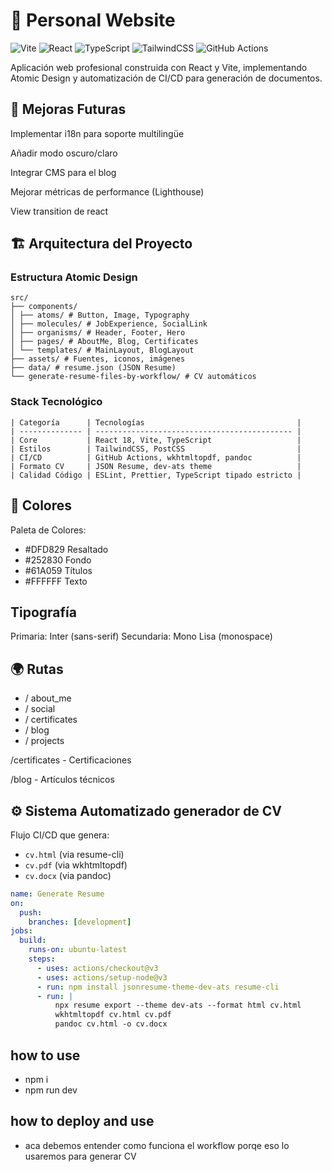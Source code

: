 <!-- # React + TypeScript + Vite

This template provides a minimal setup to get React working in Vite with HMR and some ESLint rules.

Currently, two official plugins are available:

- [@vitejs/plugin-react](https://github.com/vitejs/vite-plugin-react/blob/main/packages/plugin-react/README.md) uses [Babel](https://babeljs.io/) for Fast Refresh
- [@vitejs/plugin-react-swc](https://github.com/vitejs/vite-plugin-react-swc) uses [SWC](https://swc.rs/) for Fast Refresh

## Expanding the ESLint configuration

If you are developing a production application, we recommend updating the configuration to enable type-aware lint rules:

```js
export default tseslint.config({
  extends: [
    // Remove ...tseslint.configs.recommended and replace with this
    ...tseslint.configs.recommendedTypeChecked,
    // Alternatively, use this for stricter rules
    ...tseslint.configs.strictTypeChecked,
    // Optionally, add this for stylistic rules
    ...tseslint.configs.stylisticTypeChecked,
  ],
  languageOptions: {
    // other options...
    parserOptions: {
      project: ['./tsconfig.node.json', './tsconfig.app.json'],
      tsconfigRootDir: import.meta.dirname,
    },
  },
})
```

You can also install [eslint-plugin-react-x](https://github.com/Rel1cx/eslint-react/tree/main/packages/plugins/eslint-plugin-react-x) and [eslint-plugin-react-dom](https://github.com/Rel1cx/eslint-react/tree/main/packages/plugins/eslint-plugin-react-dom) for React-specific lint rules:

```js
// eslint.config.js
import reactX from 'eslint-plugin-react-x'
import reactDom from 'eslint-plugin-react-dom'

export default tseslint.config({
  plugins: {
    // Add the react-x and react-dom plugins
    'react-x': reactX,
    'react-dom': reactDom,
  },
  rules: {
    // other rules...
    // Enable its recommended typescript rules
    ...reactX.configs['recommended-typescript'].rules,
    ...reactDom.configs.recommended.rules,
  },
})
```

 -->

# 🚀 Personal Website 

![Vite](https://img.shields.io/badge/vite-%23646CFF.svg?style=for-the-badge&logo=vite&logoColor=white)
![React](https://img.shields.io/badge/react-%2320232a.svg?style=for-the-badge&logo=react&logoColor=%2361DAFB)
![TypeScript](https://img.shields.io/badge/typescript-%23007ACC.svg?style=for-the-badge&logo=typescript&logoColor=white)
![TailwindCSS](https://img.shields.io/badge/tailwindcss-%2338B2AC.svg?style=for-the-badge&logo=tailwind-css&logoColor=white)
![GitHub Actions](https://img.shields.io/badge/github%20actions-%232671E5.svg?style=for-the-badge&logo=githubactions&logoColor=white)

Aplicación web profesional construida con React y Vite, implementando Atomic Design y automatización de CI/CD para generación de documentos.


## 📌 Mejoras Futuras
Implementar i18n para soporte multilingüe

Añadir modo oscuro/claro

Integrar CMS para el blog

Mejorar métricas de performance (Lighthouse)

View transition de react

## 🏗️ Arquitectura del Proyecto



### Estructura Atomic Design

```
src/
├── components/
│ ├── atoms/ # Button, Image, Typography
│ ├── molecules/ # JobExperience, SocialLink
│ ├── organisms/ # Header, Footer, Hero
│ ├── pages/ # AboutMe, Blog, Certificates
│ └── templates/ # MainLayout, BlogLayout
├── assets/ # Fuentes, iconos, imágenes
├── data/ # resume.json (JSON Resume)
└── generate-resume-files-by-workflow/ # CV automáticos
```


### Stack Tecnológico
```
| Categoría      | Tecnologías                                  |
| -------------- | -------------------------------------------- |
| Core           | React 18, Vite, TypeScript                   |
| Estilos        | TailwindCSS, PostCSS                         |
| CI/CD          | GitHub Actions, wkhtmltopdf, pandoc          |
| Formato CV     | JSON Resume, dev-ats theme                   |
| Calidad Código | ESLint, Prettier, TypeScript tipado estricto |

```



## 🎨 Colores

Paleta de Colores:

- #DFD829	Resaltado	
- #252830	Fondo	
- #61A059	Títulos	
- #FFFFFF	Texto	

## Tipografía

Primaria: Inter (sans-serif)
Secundaria: Mono Lisa (monospace)

## 🌍 Rutas
- / about_me
- / social
- / certificates
- / blog
- / projects

/certificates - Certificaciones

/blog - Artículos técnicos

## ⚙️ Sistema Automatizado generador de CV

Flujo CI/CD que genera:
- `cv.html` (via resume-cli)
- `cv.pdf` (via wkhtmltopdf)
- `cv.docx` (via pandoc)

```yaml
name: Generate Resume
on:
  push:
    branches: [development]
jobs:
  build:
    runs-on: ubuntu-latest
    steps:
      - uses: actions/checkout@v3
      - uses: actions/setup-node@v3
      - run: npm install jsonresume-theme-dev-ats resume-cli
      - run: |
          npx resume export --theme dev-ats --format html cv.html
          wkhtmltopdf cv.html cv.pdf
          pandoc cv.html -o cv.docx
```




## how to use
- npm i
- npm run dev

## how to deploy and use
- aca debemos entender como funciona el workflow porqe eso lo usaremos para generar CV
